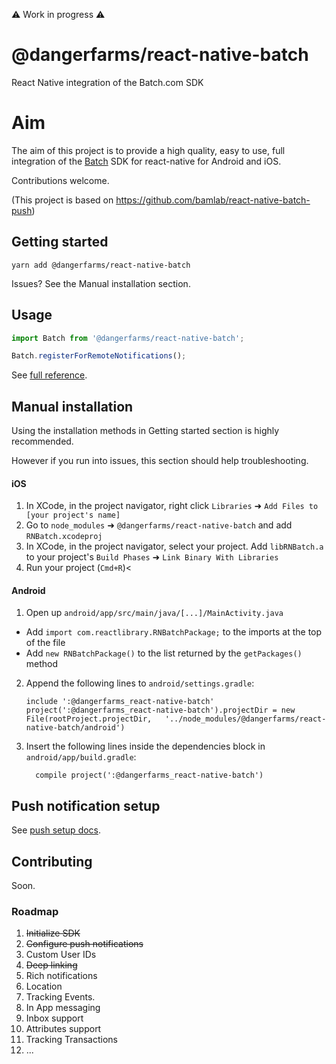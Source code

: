:warning: Work in progress :warning:

# @dangerfarms/react-native-batch
React Native integration of the Batch.com SDK

# Aim
The aim of this project is to provide a high quality, easy to use, full integration of the [Batch](https://batch.com/) SDK for react-native for Android and iOS.

Contributions welcome.

(This project is based on https://github.com/bamlab/react-native-batch-push)

## Getting started

`yarn add @dangerfarms/react-native-batch`

Issues? See the Manual installation section.

## Usage
```javascript
import Batch from '@dangerfarms/react-native-batch';

Batch.registerForRemoteNotifications();
```

See [full reference](docs/reference.md).

## Manual installation

Using the installation methods in Getting started section is highly recommended. 

However if you run into issues, this section should help troubleshooting.


#### iOS

1. In XCode, in the project navigator, right click `Libraries` ➜ `Add Files to [your project's name]`
2. Go to `node_modules` ➜ `@dangerfarms/react-native-batch` and add `RNBatch.xcodeproj`
3. In XCode, in the project navigator, select your project. Add `libRNBatch.a` to your project's `Build Phases` ➜ `Link Binary With Libraries`
4. Run your project (`Cmd+R`)<

#### Android

1. Open up `android/app/src/main/java/[...]/MainActivity.java`
  - Add `import com.reactlibrary.RNBatchPackage;` to the imports at the top of the file
  - Add `new RNBatchPackage()` to the list returned by the `getPackages()` method
2. Append the following lines to `android/settings.gradle`:
  	```
  	include ':@dangerfarms_react-native-batch'
  	project(':@dangerfarms_react-native-batch').projectDir = new File(rootProject.projectDir, 	'../node_modules/@dangerfarms/react-native-batch/android')
  	```
3. Insert the following lines inside the dependencies block in `android/app/build.gradle`:
  	```
      compile project(':@dangerfarms_react-native-batch')
  	```

## Push notification setup 

See [push setup docs](docs/push-setup.md).

## Contributing

Soon.

### Roadmap
1. ~~Initialize SDK~~
1. ~~Configure push notifications~~
1. Custom User IDs 
1. ~~Deep linking~~ 
1. Rich notifications
1. Location
1. Tracking Events.
1. In App messaging
1. Inbox support
1. Attributes support
1. Tracking Transactions
1. ...

